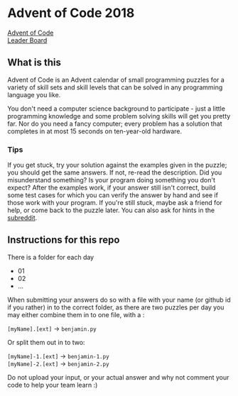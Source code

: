 # Advent of Code 2018

[Advent of Code](https://adventofcode.com/)  
[Leader Board](https://adventofcode.com/2018/leaderboard/private/view/57043)

## What is this

Advent of Code is an Advent calendar of small programming puzzles for a variety of skill sets and skill levels that can be solved in any programming language you like.

You don't need a computer science background to participate - just a little programming knowledge and some problem solving skills will get you pretty far. Nor do you need a fancy computer; every problem has a solution that completes in at most 15 seconds on ten-year-old hardware.

### Tips

If you get stuck, try your solution against the examples given in the puzzle; you should get the same answers. If not, re-read the description. Did you misunderstand something? Is your program doing something you don't expect? After the examples work, if your answer still isn't correct, build some test cases for which you can verify the answer by hand and see if those work with your program. If you're still stuck, maybe ask a friend for help, or come back to the puzzle later. You can also ask for hints in the [subreddit](https://www.reddit.com/r/adventofcode/).

## Instructions for this repo

There is a folder for each day

* 01
* 02
* ...

When submitting your answers do so with a file with your name (or github id if you rather) in to the correct folder, as there are two puzzles per day you may either combine them in to one file, with a :

`[myName].[ext]` -> `benjamin.py`

Or split them out in to two:

`[myName]-1.[ext]` -> `benjamin-1.py`  
`[myName]-2.[ext]` -> `benjamin-2.py`

Do not upload your input, or your actual answer and why not comment your code to help your team learn :)